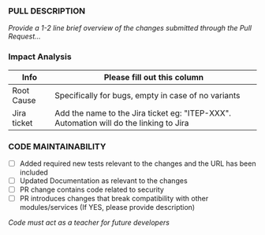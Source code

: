 ### PULL DESCRIPTION

_Provide a 1-2 line brief overview of the changes submitted through the Pull Request..._

### Impact Analysis

| Info        | Please fill out this column                                                            |
| ----------- | -------------------------------------------------------------------------------------- |
| Root Cause  | Specifically for bugs, empty in case of no variants                                    |
| Jira ticket | Add the name to the Jira ticket eg: "ITEP-XXX". Automation will do the linking to Jira |

### CODE MAINTAINABILITY

- [ ] Added required new tests relevant to the changes and the URL has been included
- [ ] Updated Documentation as relevant to the changes
- [ ] PR change contains code related to security
- [ ] PR introduces changes that break compatibility with other modules/services (If YES, please provide description)

_Code must act as a teacher for future developers_
